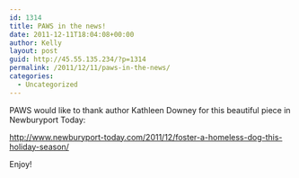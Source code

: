 ```yaml
---
id: 1314
title: PAWS in the news!
date: 2011-12-11T18:04:08+00:00
author: Kelly
layout: post
guid: http://45.55.135.234/?p=1314
permalink: /2011/12/11/paws-in-the-news/
categories:
  - Uncategorized
---
```

PAWS would like to thank author Kathleen Downey for this beautiful piece in Newburyport Today:

<http://www.newburyport-today.com/2011/12/foster-a-homeless-dog-this-holiday-season/>

Enjoy!